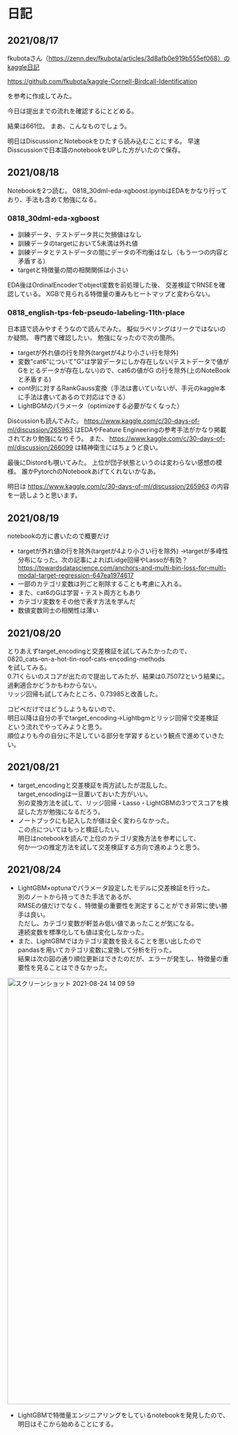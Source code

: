 # 日記

## 2021/08/17

fkubotaさん（https://zenn.dev/fkubota/articles/3d8afb0e919b555ef068）のkaggle日記

https://github.com/fkubota/kaggle-Cornell-Birdcall-Identification

を参考に作成してみた。

今日は提出までの流れを確認するにとどめる。

結果は661位。
まあ、こんなものでしょう。

明日はDiscussionとNotebookをひたすら読み込むことにする。
早速Disscussionで日本語のnotebookをUPした方がいたので保存。

## 2021/08/18

Notebookを2つ読む。
0818_30dml-eda-xgboost.ipynbはEDAをかなり行っており、手法も含めて勉強になる。
### 0818_30dml-eda-xgboost
- 訓練データ、テストデータ共に欠損値はなし
- 訓練データのtargetにおいて5未満は外れ値
- 訓練データとテストデータの間にデータの不均衡はなし（もう一つの内容と矛盾する）
- targetと特徴量の間の相関関係は小さい

EDA後はOrdinalEncoderでobject変数を前処理した後、
交差検証でRNSEを確認している。
XGBで見られる特徴量の重みもヒートマップと変わらない。

### 0818_english-tps-feb-pseudo-labeling-11th-place
日本語で読みやすそうなので読んでみた。
擬似ラベリングはリークではないのか疑問。
専門書で確認したい。
勉強になったので次の箇所。
- targetが外れ値の行を除外(targetが4より小さい行を除外)  
- 変数"cat6"について"G"は学習データにしか存在しない(テストデータで値がGをとるデータが存在しない)ので、cat6の値がG 
  の行を除外(上のNoteBookと矛盾する) 
- cont列に対するRankGauss変換（手法は書いていないが、手元のkaggle本に手法は書いてあるので対応はできる） 
- LightBGMのパラメータ（optimizeする必要がなくなった）

Discussionも読んでみた。
https://www.kaggle.com/c/30-days-of-ml/discussion/265963
はEDAやFeature Engineeringの参考手法がかなり掲載されており勉強になりそう。
また、
https://www.kaggle.com/c/30-days-of-ml/discussion/266099
は精神衛生にはちょうど良い。

最後にDistordも覗いてみた。
上位が団子状態というのは変わらない感想の模様。
誰かPytorchのNotebookあげてくれないかなあ。

明日は
https://www.kaggle.com/c/30-days-of-ml/discussion/265963
の内容を一読しようと思います。

## 2021/08/19
notebookの方に書いたので概要だけ
- targetが外れ値の行を除外(targetが4より小さい行を除外) 
  →targetが多峰性分布になった。次の記事によればLidge回帰やLassoが有効？
  https://towardsdatascience.com/anchors-and-multi-bin-loss-for-multi-modal-target-regression-647ea1974617
- 一部のカテゴリ変数は列ごと削除することも考慮に入れる。
- また、cat6のGは学習・テスト両方ともあり
- カテゴリ変数をその他で表す方法を学んだ
- 数値変数同士の相関性は薄い

## 2021/08/20
とりあえずtarget_encodingと交差検証を試してみたかったので、<br>
0820_cats-on-a-hot-tin-roof-cats-encoding-methods<br>
を試してみる。<br>
0.71くらいのスコアが出たので提出してみたが、結果は0.75072という結果に。過剰適合かどうかもわからない。<br>
リッジ回帰も試してみたところ、0.73985と改善した。<br>

コピペだけではどうしようもないので、<br>
明日以降は自分の手でtarget_encoding→Lightbgmとリッジ回帰で交差検証<br>
という流れでやってみようと思う。<br>
順位よりも今の自分に不足している部分を学習するという観点で進めていきたい。

## 2021/08/21
- target_encodingと交差検証を両方試したが混乱した。<br>
target_encodingは一旦置いておいた方がいい。<br>
別の変換方法を試して、リッジ回帰・Lasso・LightGBMの3つでスコアを検証した方が勉強になるだろう。<br>
- ノートブックにも記入したが値は全く変わらなかった。<br>
この点についてはもっと検証したい。<br>
明日はnotebookを読んで上位のカテゴリ変換方法を参考にして、<br>
何か一つの推定方法を試して交差検証する方向で進めようと思う。

## 2021/08/24
- LightGBM×optunaでパラメータ設定したモデルに交差検証を行った。<br>
別のノートから持ってきた手法であるが、<br>
RMSEの値だけでなく、特徴量の重要性を測定することができ非常に使い勝手は良い。<br>
ただし、カテゴリ変数が軒並み低い値であったことが気になる。<br>
連続変数を標準化しても値は変化しなかった。<br>
- また、LightGBMではカテゴリ変数を扱えることを思い出したので<br>
pandasを用いてカテゴリ変数に変換して分析を行った。<br>
結果は次の図の通り順位更新はできたのだが、エラーが発生し、特徴量の重要性を見ることはできなかった。

<img width="963" alt="スクリーンショット 2021-08-24 14 09 59" src="https://user-images.githubusercontent.com/78991083/130561171-c5894991-667b-4f7d-9d37-8fcc4e6f2e89.png">

- LightGBMで特徴量エンジニアリングをしているnotebookを発見したので、<br>
明日はそこから始めることにする。
